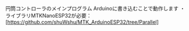 円筒コントローラのメインプログラム
Arduinoに書き込むことで動作します
・ライブラリMTKNanoESP32が必要：[https://github.com/shuWshu/MTK_ArduinoESP32/tree/Parallel]

